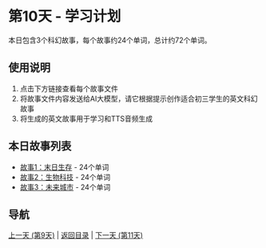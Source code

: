 # 第10天 - 学习计划

本日包含3个科幻故事，每个故事约24个单词，总计约72个单词。

## 使用说明

1. 点击下方链接查看每个故事文件
2. 将故事文件内容发送给AI大模型，请它根据提示创作适合初三学生的英文科幻故事
3. 将生成的英文故事用于学习和TTS音频生成

## 本日故事列表

- [故事1：末日生存](./story_10_1.md) - 24个单词
- [故事2：生物科技](./story_10_2.md) - 24个单词
- [故事3：未来城市](./story_10_3.md) - 24个单词

## 导航

[上一天 (第9天)](../day_9/day_9_index.md) | [返回目录](../master_index.md) | [下一天 (第11天)](../day_11/day_11_index.md)